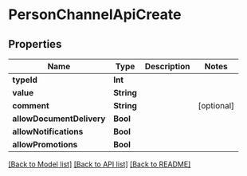 # PersonChannelApiCreate

## Properties
Name | Type | Description | Notes
------------ | ------------- | ------------- | -------------
**typeId** | **Int** |  | 
**value** | **String** |  | 
**comment** | **String** |  | [optional] 
**allowDocumentDelivery** | **Bool** |  | 
**allowNotifications** | **Bool** |  | 
**allowPromotions** | **Bool** |  | 

[[Back to Model list]](../README.md#documentation-for-models) [[Back to API list]](../README.md#documentation-for-api-endpoints) [[Back to README]](../README.md)


